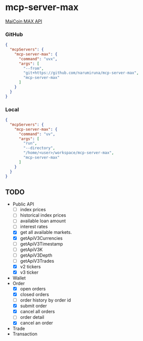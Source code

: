 # mcp-server-max

[MaiCoin MAX API](https://max.maicoin.com/documents/api_list/v3)

### GitHub

```json
{
  "mcpServers": {
    "mcp-server-max": {
      "command": "uvx",
      "args": [
        "--from",
        "git+https://github.com/narumiruna/mcp-server-max",
        "mcp-server-max"
      ]
    }
  }
}
```

### Local

```json
{
  "mcpServers": {
    "mcp-server-max": {
      "command": "uv",
      "args": [
        "run",
        "--directory",
        "/home/<user>/workspace/mcp-server-max",
        "mcp-server-max"
      ]
    }
  }
}
```

## TODO

- Public API
  - [ ] index prices
  - [ ] historical index prices
  - [ ] available loan amount
  - [ ] interest rates
  - [x] get all available markets.
  - [x] getApiV3Currencies
  - [ ] getApiV3Timestamp
  - [ ] getApiV3K
  - [ ] getApiV3Depth
  - [ ] getApiV3Trades
  - [x] v2 tickers
  - [x] v3 ticker
- Wallet
- Order
  - [x] open orders
  - [x] closed orders
  - [ ] order history by order id
  - [x] submit order
  - [x] cancel all orders
  - [ ] order detail
  - [x] cancel an order
- Trade
- Transaction
